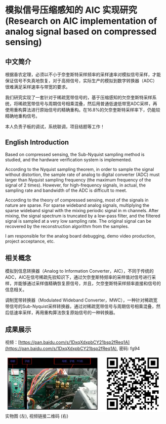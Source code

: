 
# 模拟信号压缩感知的 AIC 实现研究(Research on AIC implementation of analog signal based on compressed sensing)

## 中文简介

根据香农定理，必须以不小于奈奎斯特采样频率的采样速率对模拟信号采样，才能保证信号不失真地恢复，对于高频信号，实际生产的模拟到数字转换器（ADC）很难满足采样速率与带宽的要求。

我们研究实现了一套针对于稀疏宽带信号的，基于压缩感知的欠奈奎斯特采样系统，将稀疏宽带信号与周期信号相乘混叠，然后用普通低速低带宽ADC采样，再使用重构算法进行原始信号的精确重构。在16.8%的欠奈奎斯特采样率下，仍能较精确地重构信号。

本人负责子板的调试，系统联调，项目结题等工作！

## English Introduction

Based on compressed sensing, the Sub-Nyquist sampling method is studied, and the hardware verification system is implemented.

According to the Nyquist sampling theorem, in order to sample the signal without distortion, the sample rate of analog to digital converter (ADC) must larger than Nyquist sampling frequency (the maximum frequency of the signal of 2 times). However, for high-frequency signals, in actual, the sampling rate and bandwidth of the ADC is difficult to meet.

According to the theory of compressed sensing, most of the signals in nature are sparse. For sparse wideband analog signals, multiplying the sparse wideband signal with the mixing periodic signal in m channels. After mixing, the signal spectrum is truncated by a low-pass filter, and the filtered signal is sampled at a very low sampling rate. The original signal can be recovered by the reconstruction algorithm from the samples.

I am responsible for the analog board debugging, demo video production, project acceptance, etc.


## 相关概念

模拟到信息转换器（Analog to Information Converter，AIC），不同于传统的ADC，AIC在信号稀疏先验知识下，通过欠奈奎斯特频率的采样值对信号进行采样，并能够通过采样值精确恢复原信号，并且，欠奈奎斯特采样频率直接和信号的信息相关。

调制宽带转换器（Modulated Wideband Converter，MWC），一种针对稀疏宽带信号的Sub-Nyquist采样转换器，通过对稀疏宽带信号与周期信号相乘混叠，然后低速率采样，再用重构算法恢复原始信号的一种转换器。

## 成果展示

视频：[https://pan.baidu.com/s/1DxqXdxpbCY21bsp2fReq1A](https://pan.baidu.com/s/1DxqXdxpbCY21bsp2fReq1A), 密码: fg94

![实物图 (左), 视频链接二维码 (右)](./AIC.png   "实物图 (左), 视频链接二维码 (右)")
实物图 (左), 视频链接二维码 (右)

